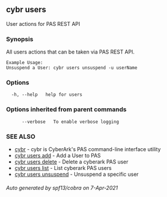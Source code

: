 ## cybr users

User actions for PAS REST API

### Synopsis

All users actions that can be taken via PAS REST API.
	
	Example Usage:
	Unsuspend a User: cybr users unsuspend -u userName

### Options

```
  -h, --help   help for users
```

### Options inherited from parent commands

```
      --verbose   To enable verbose logging
```

### SEE ALSO

* [cybr](cybr.md)	 - cybr is CyberArk's PAS command-line interface utility
* [cybr users add](cybr_users_add.md)	 - Add a User to PAS
* [cybr users delete](cybr_users_delete.md)	 - Delete a cyberark PAS user
* [cybr users list](cybr_users_list.md)	 - List cyberark PAS users
* [cybr users unsuspend](cybr_users_unsuspend.md)	 - Unsuspend a specific user

###### Auto generated by spf13/cobra on 7-Apr-2021
